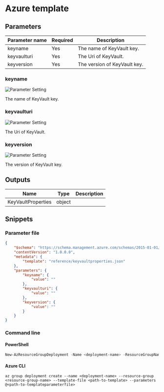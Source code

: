 # Azure template

## Parameters

Parameter name | Required | Description
-------------- | -------- | -----------
keyname        | Yes      | The name of KeyVault key.
keyvaulturi    | Yes      | The Uri of KeyVault.
keyversion     | Yes      | The version of KeyVault key.

### keyname

![Parameter Setting](https://img.shields.io/badge/parameter-required-orange?style=flat-square)

The name of KeyVault key.

### keyvaulturi

![Parameter Setting](https://img.shields.io/badge/parameter-required-orange?style=flat-square)

The Uri of KeyVault.

### keyversion

![Parameter Setting](https://img.shields.io/badge/parameter-required-orange?style=flat-square)

The version of KeyVault key.

## Outputs

Name | Type | Description
---- | ---- | -----------
KeyVaultProperties | object |

## Snippets

### Parameter file

```json
{
    "$schema": "https://schema.management.azure.com/schemas/2015-01-01/deploymentParameters.json#",
    "contentVersion": "1.0.0.0",
    "metadata": {
        "template": "reference/keyvaultproperties.json"
    },
    "parameters": {
        "keyname": {
            "value": ""
        },
        "keyvaulturi": {
            "value": ""
        },
        "keyversion": {
            "value": ""
        }
    }
}
```

### Command line

#### PowerShell

```powershell
New-AzResourceGroupDeployment -Name <deployment-name> -ResourceGroupName <resource-group-name> -TemplateFile <path-to-template> -TemplateParameterFile <path-to-templateparameter>
```

#### Azure CLI

```text
az group deployment create --name <deployment-name> --resource-group <resource-group-name> --template-file <path-to-template> --parameters @<path-to-templateparameterfile>
```
